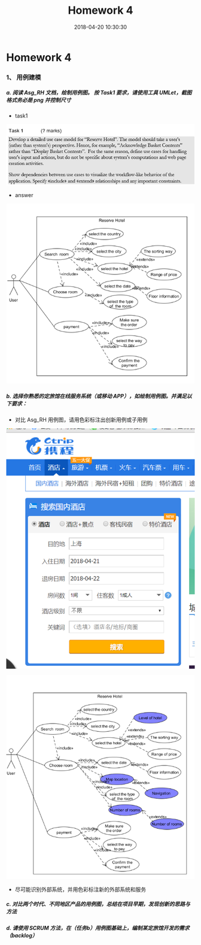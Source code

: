 ﻿---
layout: post
title: Homework 4
date: 2018-04-20 10:30:30
categories: Software
tags: 博客
excerpt: Software
---

# Homework 4

### 1、 用例建模
##### a. 阅读 Asg_RH 文档，绘制用例图。 按 Task1 要求，请使用工具 UMLet，截图格式务必是         png 并控制尺寸

- task1

![1](/assets/SystemA/task1.png)

- answer

![2](/assets/SystemA/answer1.png)


##### b. 选择你熟悉的定旅馆在线服务系统（或移动 APP），如绘制用例图。并满足以下要求：

- 对比 Asg_RH 用例图，请用色彩标注出创新用例或子用例

![3](/assets/SystemA/xiecheng.png)

![4](/assets/SystemA/answer2.png)

- 尽可能识别外部系统，并用色彩标注新的外部系统和服务

##### c. 对比两个时代、不同地区产品的用例图，总结在项目早期，发现创新的思路与方法

##### d. 请使用 SCRUM 方法，在（任务b）用例图基础上，编制某定旅馆开发的需求 （backlog）